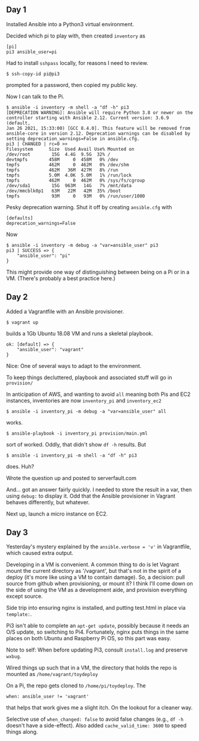 ## Day 1

Installed Ansible into a Python3 virtual environment.

Decided which pi to play with, then created `inventory` as

    [pi]
    pi3 ansible_user=pi

Had to install `sshpass` locally, for reasons I need to review.

    $ ssh-copy-id pi@pi3

prompted for a password, then copied my public key.

Now I can talk to the Pi.

    $ ansible -i inventory -m shell -a "df -h" pi3
    [DEPRECATION WARNING]: Ansible will require Python 3.8 or newer on the controller starting with Ansible 2.12. Current version: 3.6.9 (default, 
    Jan 26 2021, 15:33:00) [GCC 8.4.0]. This feature will be removed from ansible-core in version 2.12. Deprecation warnings can be disabled by 
    setting deprecation_warnings=False in ansible.cfg.
    pi3 | CHANGED | rc=0 >>
    Filesystem      Size  Used Avail Use% Mounted on
    /dev/root        15G  4.4G  9.5G  32% /
    devtmpfs        458M     0  458M   0% /dev
    tmpfs           462M     0  462M   0% /dev/shm
    tmpfs           462M   36M  427M   8% /run
    tmpfs           5.0M  4.0K  5.0M   1% /run/lock
    tmpfs           462M     0  462M   0% /sys/fs/cgroup
    /dev/sda1        15G  963M   14G   7% /mnt/data
    /dev/mmcblk0p1   63M   22M   42M  35% /boot
    tmpfs            93M     0   93M   0% /run/user/1000

Pesky deprecation warning. Shut it off by creating `ansible.cfg` with

    [defaults]
    deprecation_warnings=False

Now

    $ ansible -i inventory -m debug -a "var=ansible_user" pi3
    pi3 | SUCCESS => {
        "ansible_user": "pi"
    }

This might provide one way of distinguishing between being on a Pi or in a VM. (There's probably a best practice here.)


## Day 2

Added a Vagrantfile with an Ansible provisioner.

    $ vagrant up

builds a 1Gb Ubuntu 18.08 VM and runs a skeletal playbook.

    ok: [default] => {
        "ansible_user": "vagrant"
    }

Nice: One of several ways to adapt to the environment.

To keep things decluttered, playbook and associated stuff will go in `provision/`

In anticipation of AWS, and wanting to avoid `all` meaning both Pis and EC2 instances,
inventories are now `inventory_pi` and `inventory_ec2`

    $ ansible -i inventory_pi -m debug -a "var=ansible_user" all

works.

    $ ansible-playbook -i inventory_pi provision/main.yml

sort of worked. Oddly, that didn't show `df -h` results. But

    $ ansible -i inventory_pi -m shell -a "df -h" pi3

does. Huh?

Wrote the question up and posted to serverfault.com

And... got an answer fairly quickly. I needed to store the result in a var, then using `debug:` to display it.
Odd that the Ansible provisioner in Vagrant behaves differently, but whatever.

Next up, launch a micro instance on EC2.

## Day 3

Yesterday's mystery explained by the `ansible.verbose = 'v'` in Vagrantfile, which caused extra output.

Developing in a VM is convenient. A common thing to do is let Vagrant mount the current directory as '/vagrant',
but that's not in the spirit of a deploy (it's more like using a VM to contain damage). So, a decision:
pull source from github when provisioning, or mount it? I think I'll come down on the side of using the VM as
a development aide, and provision everything except source.

Side trip into ensuring nginx is installed, and putting test.html in place via `template:`.

Pi3 isn't able to complete an `apt-get update`, possibly because it needs an O/S update, so switching to Pi4.
Fortunately, nginx puts things in the same places on both Ubuntu and Raspberry Pi OS, so this part was easy.

Note to self: When before updating Pi3, consult `install.log` and preserve `wxbug`.

Wired things up such that in a VM, the directory that holds the repo is mounted as `/home/vagrant/toydeploy`

On a Pi, the repo gets cloned to `/home/pi/toydeploy`.  The

    when: ansible_user != 'vagrant'

that helps that work gives me a slight itch. On the lookout for a cleaner way.

Selective use of `when_changed: false` to avoid false changes (e.g., `df -h` doesn't have a side-effect). Also added `cache_valid_time: 3600` to speed things along.
